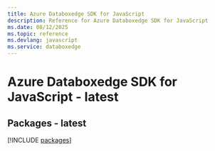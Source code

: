 ```yaml
---
title: Azure Databoxedge SDK for JavaScript
description: Reference for Azure Databoxedge SDK for JavaScript
ms.date: 08/12/2025
ms.topic: reference
ms.devlang: javascript
ms.service: databoxedge
---
```

# Azure Databoxedge SDK for JavaScript - latest
## Packages - latest
[!INCLUDE [packages](databoxedge-index.md)]